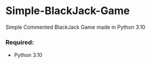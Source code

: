 # Simple-BlackJack-Game
Simple Commented BlackJack Game made in Python 3.10

### Required: 
- Python 3.10